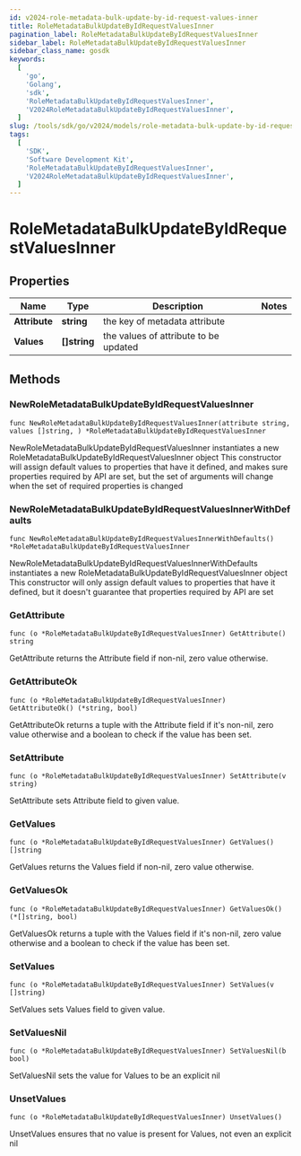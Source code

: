 ```yaml
---
id: v2024-role-metadata-bulk-update-by-id-request-values-inner
title: RoleMetadataBulkUpdateByIdRequestValuesInner
pagination_label: RoleMetadataBulkUpdateByIdRequestValuesInner
sidebar_label: RoleMetadataBulkUpdateByIdRequestValuesInner
sidebar_class_name: gosdk
keywords:
  [
    'go',
    'Golang',
    'sdk',
    'RoleMetadataBulkUpdateByIdRequestValuesInner',
    'V2024RoleMetadataBulkUpdateByIdRequestValuesInner',
  ]
slug: /tools/sdk/go/v2024/models/role-metadata-bulk-update-by-id-request-values-inner
tags:
  [
    'SDK',
    'Software Development Kit',
    'RoleMetadataBulkUpdateByIdRequestValuesInner',
    'V2024RoleMetadataBulkUpdateByIdRequestValuesInner',
  ]
---
```


# RoleMetadataBulkUpdateByIdRequestValuesInner

## Properties

| Name          | Type         | Description                           | Notes |
| ------------- | ------------ | ------------------------------------- | ----- |
| **Attribute** | **string**   | the key of metadata attribute         |
| **Values**    | **[]string** | the values of attribute to be updated |

## Methods

### NewRoleMetadataBulkUpdateByIdRequestValuesInner

`func NewRoleMetadataBulkUpdateByIdRequestValuesInner(attribute string, values []string, ) *RoleMetadataBulkUpdateByIdRequestValuesInner`

NewRoleMetadataBulkUpdateByIdRequestValuesInner instantiates a new RoleMetadataBulkUpdateByIdRequestValuesInner object This constructor will assign default values to properties that have it defined, and makes sure properties required by API are set, but the set of arguments will change when the set of required properties is changed

### NewRoleMetadataBulkUpdateByIdRequestValuesInnerWithDefaults

`func NewRoleMetadataBulkUpdateByIdRequestValuesInnerWithDefaults() *RoleMetadataBulkUpdateByIdRequestValuesInner`

NewRoleMetadataBulkUpdateByIdRequestValuesInnerWithDefaults instantiates a new RoleMetadataBulkUpdateByIdRequestValuesInner object This constructor will only assign default values to properties that have it defined, but it doesn't guarantee that properties required by API are set

### GetAttribute

`func (o *RoleMetadataBulkUpdateByIdRequestValuesInner) GetAttribute() string`

GetAttribute returns the Attribute field if non-nil, zero value otherwise.

### GetAttributeOk

`func (o *RoleMetadataBulkUpdateByIdRequestValuesInner) GetAttributeOk() (*string, bool)`

GetAttributeOk returns a tuple with the Attribute field if it's non-nil, zero value otherwise and a boolean to check if the value has been set.

### SetAttribute

`func (o *RoleMetadataBulkUpdateByIdRequestValuesInner) SetAttribute(v string)`

SetAttribute sets Attribute field to given value.

### GetValues

`func (o *RoleMetadataBulkUpdateByIdRequestValuesInner) GetValues() []string`

GetValues returns the Values field if non-nil, zero value otherwise.

### GetValuesOk

`func (o *RoleMetadataBulkUpdateByIdRequestValuesInner) GetValuesOk() (*[]string, bool)`

GetValuesOk returns a tuple with the Values field if it's non-nil, zero value otherwise and a boolean to check if the value has been set.

### SetValues

`func (o *RoleMetadataBulkUpdateByIdRequestValuesInner) SetValues(v []string)`

SetValues sets Values field to given value.

### SetValuesNil

`func (o *RoleMetadataBulkUpdateByIdRequestValuesInner) SetValuesNil(b bool)`

SetValuesNil sets the value for Values to be an explicit nil

### UnsetValues

`func (o *RoleMetadataBulkUpdateByIdRequestValuesInner) UnsetValues()`

UnsetValues ensures that no value is present for Values, not even an explicit nil
